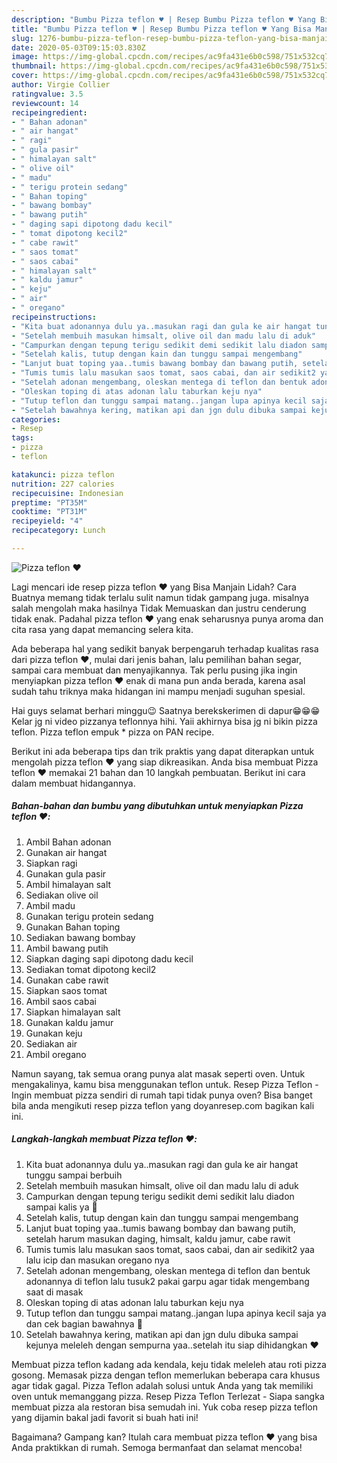 ```yaml
---
description: "Bumbu Pizza teflon ♥️ | Resep Bumbu Pizza teflon ♥️ Yang Bisa Manjain Lidah"
title: "Bumbu Pizza teflon ♥️ | Resep Bumbu Pizza teflon ♥️ Yang Bisa Manjain Lidah"
slug: 1276-bumbu-pizza-teflon-resep-bumbu-pizza-teflon-yang-bisa-manjain-lidah
date: 2020-05-03T09:15:03.830Z
image: https://img-global.cpcdn.com/recipes/ac9fa431e6b0c598/751x532cq70/pizza-teflon-♥️-foto-resep-utama.jpg
thumbnail: https://img-global.cpcdn.com/recipes/ac9fa431e6b0c598/751x532cq70/pizza-teflon-♥️-foto-resep-utama.jpg
cover: https://img-global.cpcdn.com/recipes/ac9fa431e6b0c598/751x532cq70/pizza-teflon-♥️-foto-resep-utama.jpg
author: Virgie Collier
ratingvalue: 3.5
reviewcount: 14
recipeingredient:
- " Bahan adonan"
- " air hangat"
- " ragi"
- " gula pasir"
- " himalayan salt"
- " olive oil"
- " madu"
- " terigu protein sedang"
- " Bahan toping"
- " bawang bombay"
- " bawang putih"
- " daging sapi dipotong dadu kecil"
- " tomat dipotong kecil2"
- " cabe rawit"
- " saos tomat"
- " saos cabai"
- " himalayan salt"
- " kaldu jamur"
- " keju"
- " air"
- " oregano"
recipeinstructions:
- "Kita buat adonannya dulu ya..masukan ragi dan gula ke air hangat tunggu sampai berbuih"
- "Setelah membuih masukan himsalt, olive oil dan madu lalu di aduk"
- "Campurkan dengan tepung terigu sedikit demi sedikit lalu diadon sampai kalis ya 💪"
- "Setelah kalis, tutup dengan kain dan tunggu sampai mengembang"
- "Lanjut buat toping yaa..tumis bawang bombay dan bawang putih, setelah harum masukan daging, himsalt, kaldu jamur, cabe rawit"
- "Tumis tumis lalu masukan saos tomat, saos cabai, dan air sedikit2 yaa lalu icip dan masukan oregano nya"
- "Setelah adonan mengembang, oleskan mentega di teflon dan bentuk adonannya di teflon lalu tusuk2 pakai garpu agar tidak mengembang saat di masak"
- "Oleskan toping di atas adonan lalu taburkan keju nya"
- "Tutup teflon dan tunggu sampai matang..jangan lupa apinya kecil saja ya dan cek bagian bawahnya 🤗"
- "Setelah bawahnya kering, matikan api dan jgn dulu dibuka sampai kejunya meleleh dengan sempurna yaa..setelah itu siap dihidangkan ♥️"
categories:
- Resep
tags:
- pizza
- teflon

katakunci: pizza teflon 
nutrition: 227 calories
recipecuisine: Indonesian
preptime: "PT35M"
cooktime: "PT31M"
recipeyield: "4"
recipecategory: Lunch

---
```



![Pizza teflon ♥️](https://img-global.cpcdn.com/recipes/ac9fa431e6b0c598/751x532cq70/pizza-teflon-♥️-foto-resep-utama.jpg)

Lagi mencari ide resep pizza teflon ♥️ yang Bisa Manjain Lidah? Cara Buatnya memang tidak terlalu sulit namun tidak gampang juga. misalnya salah mengolah maka hasilnya Tidak Memuaskan dan justru cenderung tidak enak. Padahal pizza teflon ♥️ yang enak seharusnya punya aroma dan cita rasa yang dapat memancing selera kita.

Ada beberapa hal yang sedikit banyak berpengaruh terhadap kualitas rasa dari pizza teflon ♥️, mulai dari jenis bahan, lalu pemilihan bahan segar, sampai cara membuat dan menyajikannya. Tak perlu pusing jika ingin menyiapkan pizza teflon ♥️ enak di mana pun anda berada, karena asal sudah tahu triknya maka hidangan ini mampu menjadi suguhan spesial.

Hai guys selamat berhari minggu😉 Saatnya berekskerimen di dapur😁😁😁 Kelar jg ni video pizzanya teflonnya hihi. Yaii akhirnya bisa jg ni bikin pizza teflon. Pizza teflon empuk * pizza on PAN recipe.


Berikut ini ada beberapa tips dan trik praktis yang dapat diterapkan untuk mengolah pizza teflon ♥️ yang siap dikreasikan. Anda bisa membuat Pizza teflon ♥️ memakai 21 bahan dan 10 langkah pembuatan. Berikut ini cara dalam membuat hidangannya.

<!--inarticleads1-->

##### Bahan-bahan dan bumbu yang dibutuhkan untuk menyiapkan Pizza teflon ♥️:

1. Ambil  Bahan adonan
1. Gunakan  air hangat
1. Siapkan  ragi
1. Gunakan  gula pasir
1. Ambil  himalayan salt
1. Sediakan  olive oil
1. Ambil  madu
1. Gunakan  terigu protein sedang
1. Gunakan  Bahan toping
1. Sediakan  bawang bombay
1. Ambil  bawang putih
1. Siapkan  daging sapi dipotong dadu kecil
1. Sediakan  tomat dipotong kecil2
1. Gunakan  cabe rawit
1. Siapkan  saos tomat
1. Ambil  saos cabai
1. Siapkan  himalayan salt
1. Gunakan  kaldu jamur
1. Gunakan  keju
1. Sediakan  air
1. Ambil  oregano


Namun sayang, tak semua orang punya alat masak seperti oven. Untuk mengakalinya, kamu bisa menggunakan teflon untuk. Resep Pizza Teflon - Ingin membuat pizza sendiri di rumah tapi tidak punya oven? Bisa banget bila anda mengikuti resep pizza teflon yang doyanresep.com bagikan kali ini. 

<!--inarticleads2-->

##### Langkah-langkah membuat Pizza teflon ♥️:

1. Kita buat adonannya dulu ya..masukan ragi dan gula ke air hangat tunggu sampai berbuih
1. Setelah membuih masukan himsalt, olive oil dan madu lalu di aduk
1. Campurkan dengan tepung terigu sedikit demi sedikit lalu diadon sampai kalis ya 💪
1. Setelah kalis, tutup dengan kain dan tunggu sampai mengembang
1. Lanjut buat toping yaa..tumis bawang bombay dan bawang putih, setelah harum masukan daging, himsalt, kaldu jamur, cabe rawit
1. Tumis tumis lalu masukan saos tomat, saos cabai, dan air sedikit2 yaa lalu icip dan masukan oregano nya
1. Setelah adonan mengembang, oleskan mentega di teflon dan bentuk adonannya di teflon lalu tusuk2 pakai garpu agar tidak mengembang saat di masak
1. Oleskan toping di atas adonan lalu taburkan keju nya
1. Tutup teflon dan tunggu sampai matang..jangan lupa apinya kecil saja ya dan cek bagian bawahnya 🤗
1. Setelah bawahnya kering, matikan api dan jgn dulu dibuka sampai kejunya meleleh dengan sempurna yaa..setelah itu siap dihidangkan ♥️


Membuat pizza teflon kadang ada kendala, keju tidak meleleh atau roti pizza gosong. Memasak pizza dengan teflon memerlukan beberapa cara khusus agar tidak gagal. Pizza Teflon adalah solusi untuk Anda yang tak memiliki oven untuk memanggang pizza. Resep Pizza Teflon Terlezat - Siapa sangka membuat pizza ala restoran bisa semudah ini. Yuk coba resep pizza teflon yang dijamin bakal jadi favorit si buah hati ini! 

Bagaimana? Gampang kan? Itulah cara membuat pizza teflon ♥️ yang bisa Anda praktikkan di rumah. Semoga bermanfaat dan selamat mencoba!
